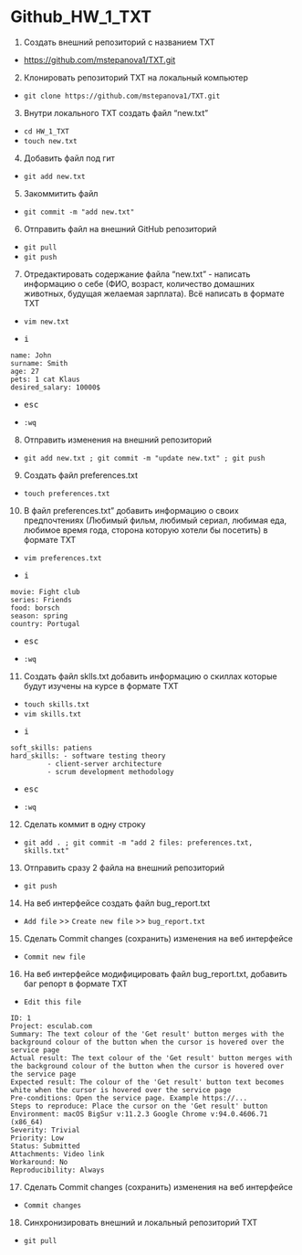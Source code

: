 # Github_HW_1_TXT

1. Создать внешний репозиторий c названием TXT
- <https://github.com/mstepanova1/TXT.git>

 2. Клонировать репозиторий TXT на локальный компьютер
- `git clone https://github.com/mstepanova1/TXT.git`

 3. Внутри локального TXT создать файл “new.txt”  
- `cd HW_1_TXT`  
- `touch new.txt`

 4. Добавить файл под гит
- `git add new.txt`

 5. Закоммитить файл
- `git commit -m "add new.txt"`

 6. Отправить файл на внешний GitHub репозиторий
- `git pull`
- `git push`

 7. Отредактировать содержание файла “new.txt” - написать информацию о себе (ФИО, возраст, количество домашних животных, будущая желаемая зарплата). Всё написать в формате TXT
- `vim new.txt`
- <pre><kbd>i</kbd></pre>
```
name: John
surname: Smith
age: 27
pets: 1 cat Klaus
desired_salary: 10000$
```
- <pre><kbd>esc</kbd></pre>
- `:wq`

 8. Отправить изменения на внешний репозиторий
- `git add new.txt ; git commit -m "update new.txt" ; git push`

 9. Создать файл preferences.txt
- `touch preferences.txt`

 10. В файл preferences.txt” добавить информацию о своих предпочтениях (Любимый фильм, любимый сериал, любимая еда, любимое время года, сторона которую хотели бы посетить) в формате TXT
- `vim preferences.txt`
- <pre><kbd>i</kbd></pre>
```
movie: Fight club
series: Friends
food: borsch
season: spring
country: Portugal
```
- <pre><kbd>esc</kbd></pre>
- `:wq`
 
 11. Создать файл sklls.txt добавить информацию о скиллах которые будут изучены на курсе в формате TXT
- `touch skills.txt`
- `vim skills.txt`
- <pre><kbd>i</kbd></pre>
```
soft_skills: patiens
hard_skills: - software testing theory
	     - client-server architecture
	     - scrum development methodology
```
- <pre><kbd>esc</kbd></pre>
- `:wq`

 12. Сделать коммит в одну строку
- `git add . ; git commit -m "add 2 files: preferences.txt, skills.txt"`

 13. Отправить сразу 2 файла на внешний репозиторий
- `git push`

 14. На веб интерфейсе создать файл bug_report.txt
- `Add file` >> `Create new file` >> `bug_report.txt`

 15. Сделать Commit changes (сохранить) изменения на веб интерфейсе
- `Commit new file`

 16. На веб интерфейсе модифицировать файл bug_report.txt, добавить баг репорт в формате TXT
- `Edit this file`
```
ID: 1
Project: esculab.com
Summary: The text colour of the 'Get result' button merges with the background colour of the button when the cursor is hovered over the service page
Actual result: The text colour of the 'Get result' button merges with the background colour of the button when the cursor is hovered over the service page
Expected result: The colour of the 'Get result' button text becomes white when the cursor is hovered over the service page
Pre-conditions: Open the service page. Example https://...
Steps to reproduce: Place the cursor on the 'Get result' button
Environment: macOS BigSur v:11.2.3 Google Chrome v:94.0.4606.71 (x86_64)
Severity: Trivial
Priority: Low
Status: Submitted
Attachments: Video link
Workaround: No 
Reproducibility: Always
```

 17. Сделать Commit changes (сохранить) изменения на веб интерфейсе
- `Commit changes`

 18. Синхронизировать внешний и локальный репозиторий TXT
- `git pull`
